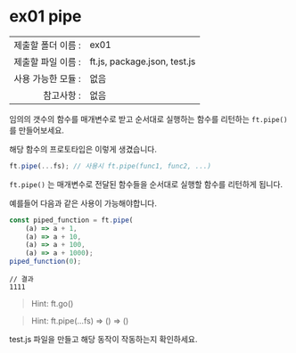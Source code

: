 # ex01 pipe
|                      |                       |
| --------------------:| --------------------- |
|   제출할 폴더 이름 :   |  ex01                |
|   제출할 파일 이름 :   |  ft.js, package.json, test.js      |
|   사용 가능한 모듈 :	 |  없음             |
|   참고사항 :			|  없음             |

임의의 갯수의 함수를 매개변수로 받고 순서대로 실행하는 함수를 리턴하는 `ft.pipe()` 를 만들어보세요.

해당 함수의 프로토타입은 이렇게 생겼습니다. 

```javascript
ft.pipe(...fs); // 사용시 ft.pipe(func1, func2, ...)
```

`ft.pipe()` 는 매개변수로 전달된 함수들을 순서대로 실행할 함수를 리턴하게 됩니다.

예를들어 다음과 같은 사용이 가능해야합니다. 

```javascript
const piped_function = ft.pipe(
	(a) => a + 1, 
	(a) => a + 10, 
	(a) => a + 100, 
	(a) => a + 1000);
piped_function(0);
```
```
// 결과
1111
```

> Hint: ft.go()

> Hint: ft.pipe(...fs) => () => ()

test.js 파일을 만들고 해당 동작이 작동하는지 확인하세요.
